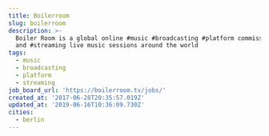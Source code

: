 ```yaml
---
title: Boilerroom
slug: boilerroom
description: >-
  Boiler Room is a global online #music #broadcasting #platform commissioning
  and #streaming live music sessions around the world
tags:
  - music
  - broadcasting
  - platform
  - streaming
job_board_url: 'https://boilerroom.tv/jobs/'
created_at: '2017-06-28T20:35:57.019Z'
updated_at: '2019-06-16T10:36:09.730Z'
cities:
  - berlin
---
```


